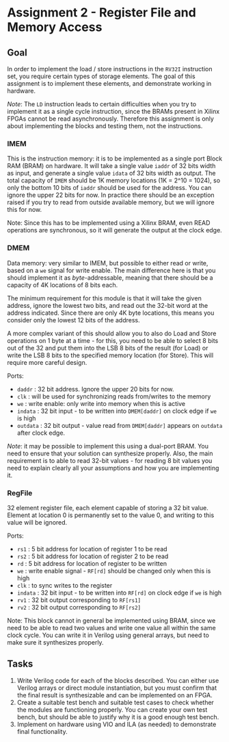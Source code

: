 Assignment 2 - Register File and Memory Access
==============================================

Goal
----

In order to implement the load / store instructions in the `RV32I` instruction set, you require certain types of storage elements.  The goal of this assignment is to implement these elements, and demonstrate working in hardware.

*Note*: The `LD` instruction leads to certain difficulties when you try to implement it as a single cycle instruction, since the BRAMs present in Xilinx FPGAs cannot be read asynchronously.  Therefore this assignment is only about implementing the blocks and testing them, not the instructions.

### IMEM
This is the instruction memory: it is to be implemented as a single port Block RAM (BRAM) on hardware.  It will take a single value `iaddr` of 32 bits width as input, and generate a single value `idata` of 32 bits width as output.  The total capacity of `IMEM` should be 1K memory locations (1K = 2^10 = 1024), so only the bottom 10 bits of `iaddr` should be used for the address.  You can ignore the upper 22 bits for now.  In practice there should be an exception raised if you try to read from outside available memory, but we will ignore this for now.

Note: Since this has to be implemented using a Xilinx BRAM, even READ operations are synchronous, so it will generate the output at the clock edge.

### DMEM
Data memory: very similar to IMEM, but possible to either read or write, based on a `we` signal for write enable.  The main difference here is that you should implement it as *byte*-addressable, meaning that there should be a capacity of 4K locations of 8 bits each.  

The minimum requirement for this module is that it will take the given address, ignore the lowest two bits, and read out the 32-bit word at the address indicated.  Since there are only 4K byte locations, this means you consider only the lowest 12 bits of the address.

A more complex variant of this should allow you to also do Load and Store operations on 1 byte at a time - for this, you need to be able to select 8 bits out of the 32 and put them into the LSB 8 bits of the result (for Load) or write the LSB 8 bits to the specified memory location (for Store).  This will require more careful design.

Ports:
* `daddr` : 32 bit address.  Ignore the upper 20 bits for now.
* `clk` : will be used for synchronizing reads from/writes to the memory
* `we` : write enable: only write into memory when this is active
* `indata` : 32 bit input - to be written into `DMEM[daddr]` on clock edge if `we` is high
* `outdata` : 32 bit output - value read from `DMEM[daddr]` appears on `outdata` after clock edge.

*Note*: it may be possible to implement this using a dual-port BRAM.  You need to ensure that your solution can synthesize properly.  Also, the main requirement is to able to read 32-bit values - for reading 8 bit values you need to explain clearly all your assumptions and how you are implementing it.

### RegFile
32 element register file, each element capable of storing a 32 bit value.  Element at location 0 is permanently set to the value 0, and writing to this value will be ignored.

Ports:
* `rs1` : 5 bit address for location of register 1 to be read
* `rs2` : 5 bit address for location of register 2 to be read
* `rd` : 5 bit address for location of register to be written
* `we` : write enable signal - `RF[rd]` should be changed only when this is high
* `clk` : to sync writes to the register
* `indata` : 32 bit input - to be written into `RF[rd]` on clock edge if `we` is high
* `rv1` : 32 bit output corresponding to `RF[rs1]`
* `rv2` : 32 bit output corresponding to `RF[rs2]`

Note: This block cannot in general be implemented using BRAM, since we need to be able to read two values and write one value all within the same clock cycle.  You can write it in Verilog using general arrays, but need to make sure it synthesizes properly.

Tasks
-----

1. Write Verilog code for each of the blocks described.  You can either use Verilog arrays or direct module instantiation, but you must confirm that the final result is synthesizable and can be implemented on an FPGA.
2. Create a suitable test bench and suitable test cases to check whether the modules are functioning properly.  You can create your own test bench, but should be able to justify why it is a good enough test bench.
3. Implement on hardware using VIO and ILA (as needed) to demonstrate final functionality.
